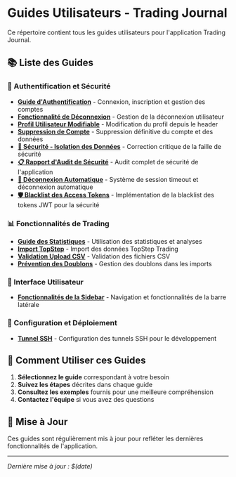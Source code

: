# Guides Utilisateurs - Trading Journal

Ce répertoire contient tous les guides utilisateurs pour l'application Trading Journal.

## 📚 Liste des Guides

### 🔐 Authentification et Sécurité
- **[Guide d'Authentification](AUTHENTICATION_GUIDE.md)** - Connexion, inscription et gestion des comptes
- **[Fonctionnalité de Déconnexion](LOGOUT_FUNCTIONALITY.md)** - Gestion de la déconnexion utilisateur
- **[Profil Utilisateur Modifiable](PROFIL_EDITABLE_HEADER.md)** - Modification du profil depuis le header
- **[Suppression de Compte](SUPPRESSION_COMPTE_UTILISATEUR.md)** - Suppression définitive du compte et des données
- **[🚨 Sécurité - Isolation des Données](SECURITE_ISOLATION_DONNEES.md)** - Correction critique de la faille de sécurité
- **[📋 Rapport d'Audit de Sécurité](RAPPORT_AUDIT_SECURITE.md)** - Audit complet de sécurité de l'application
- **[🔐 Déconnexion Automatique](DECONNEXION_AUTOMATIQUE.md)** - Système de session timeout et déconnexion automatique
- **[🛡️ Blacklist des Access Tokens](BLACKLIST_ACCESS_TOKENS.md)** - Implémentation de la blacklist des tokens JWT pour la sécurité

### 📊 Fonctionnalités de Trading
- **[Guide des Statistiques](STATISTIQUES_GUIDE.md)** - Utilisation des statistiques et analyses
- **[Import TopStep](TOPSTEP_IMPORT_GUIDE.md)** - Import des données TopStep Trading
- **[Validation Upload CSV](CSV_UPLOAD_VALIDATION.md)** - Validation des fichiers CSV
- **[Prévention des Doublons](DUPLICATE_PREVENTION.md)** - Gestion des doublons dans les imports

### 🎨 Interface Utilisateur
- **[Fonctionnalités de la Sidebar](SIDEBAR_FEATURES.md)** - Navigation et fonctionnalités de la barre latérale

### 🔧 Configuration et Déploiement
- **[Tunnel SSH](SSH_TUNNEL_GUIDE.md)** - Configuration des tunnels SSH pour le développement

## 📖 Comment Utiliser ces Guides

1. **Sélectionnez le guide** correspondant à votre besoin
2. **Suivez les étapes** décrites dans chaque guide
3. **Consultez les exemples** fournis pour une meilleure compréhension
4. **Contactez l'équipe** si vous avez des questions

## 🔄 Mise à Jour

Ces guides sont régulièrement mis à jour pour refléter les dernières fonctionnalités de l'application.

---

*Dernière mise à jour : $(date)*
